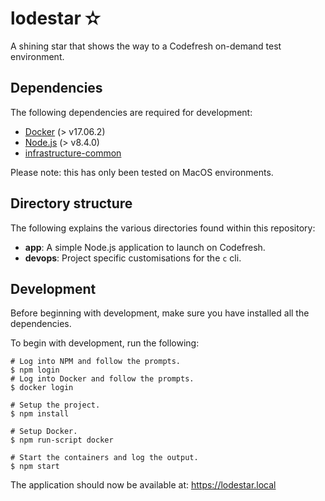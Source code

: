 # lodestar ✫

A shining star that shows the way to a Codefresh on-demand test environment.

## Dependencies

The following dependencies are required for development:

- [Docker](https://www.docker.com/community-edition) (> v17.06.2)
- [Node.js](https://github.com/creationix/nvm) (> v8.4.0)
- [infrastructure-common](https://github.com/idearium/infrastructure-common)

Please note: this has only been tested on MacOS environments.

## Directory structure

The following explains the various directories found within this repository:

- **app**: A simple Node.js application to launch on Codefresh.
- **devops**: Project specific customisations for the `c` cli.

## Development

Before beginning with development, make sure you have installed all the dependencies.

To begin with development, run the following:

```shell
# Log into NPM and follow the prompts.
$ npm login
# Log into Docker and follow the prompts.
$ docker login

# Setup the project.
$ npm install

# Setup Docker.
$ npm run-script docker

# Start the containers and log the output.
$ npm start
```

The application should now be available at: https://lodestar.local
